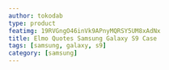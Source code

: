 ```yaml
---
author: tokodab
type: product
featimg: 19RVGngO46inVk9APnyMQRSY5UM8xAdNx
title: Elmo Quotes Samsung Galaxy S9 Case
tags: [samsung, galaxy, s9]
category: [samsung]
---
```

